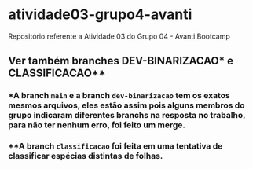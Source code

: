 # atividade03-grupo4-avanti
Repositório referente a Atividade 03 do Grupo 04 - Avanti Bootcamp

## Ver também branches DEV-BINARIZACAO* e CLASSIFICACAO**

### *A branch `main` e a branch `dev-binarizacao` tem os exatos mesmos arquivos, eles estão assim pois alguns membros do grupo indicaram diferentes branchs na resposta no trabalho, para não ter nenhum erro, foi feito um merge.

### **A branch `classificacao` foi feita em uma tentativa de classificar espécias distintas de folhas.
